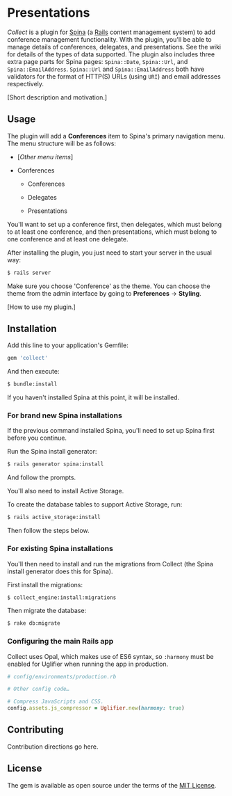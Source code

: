 # Presentations
*Collect* is a plugin for [Spina](https://www.spinacms.com 'Spina website') (a [Rails](http://rubyonrails.org 'Ruby on Rails website') content management system) to add conference management functionality.
With the plugin, you'll be able to manage details of conferences, delegates, and presentations.
See the wiki for details of the types of data supported.
The plugin also includes three extra page parts for Spina pages: `Spina::Date`, `Spina::Url`, and `Spina::EmailAddress`.
`Spina::Url` and `Spina::EmailAddress` both have validators for the format of HTTP(S) URLs (using `URI`) and email addresses respectively.

[Short description and motivation.]

## Usage
The plugin will add a **Conferences** item to Spina's primary navigation menu.
The menu structure will be as follows:

* [*Other menu items*]

* Conferences
    
    * Conferences
    
    * Delegates
    
    * Presentations
    
You'll want to set up a conference first,
then delegates, which must belong to at least one conference,
and then presentations, which must belong to one conference and at least one delegate.

After installing the plugin, you just need to start your server in the usual way:
```bash
$ rails server
```

Make sure you choose 'Conference' as the theme.
You can choose the theme from the admin interface by going to **Preferences** &rarr; **Styling**.

[How to use my plugin.]

## Installation
Add this line to your application's Gemfile:

```ruby
gem 'collect'
```

And then execute:
```bash
$ bundle:install
```

If you haven't installed Spina at this point, it will be installed.

### For brand new Spina installations

If the previous command installed Spina, you'll need to set up Spina first before you continue.

Run the Spina install generator:
```bash
$ rails generator spina:install
```
And follow the prompts.

You'll also need to install Active Storage.

To create the database tables to support Active Storage, run:
```bash
$ rails active_storage:install
```

Then follow the steps below.

### For existing Spina installations

You'll then need to install and run the migrations from Collect (the Spina install generator does this for Spina).

First install the migrations:
```bash
$ collect_engine:install:migrations
```

Then migrate the database:
```bash
$ rake db:migrate
```

### Configuring the main Rails app

Collect uses Opal, which makes use of ES6 syntax, so `:harmony` must be enabled for Uglifier when running the app in production.

```ruby
# config/environments/production.rb

# Other config code…

# Compress JavaScripts and CSS.
config.assets.js_compressor = Uglifier.new(harmony: true)
```

## Contributing
Contribution directions go here.

## License
The gem is available as open source under the terms of the [MIT License](https://opensource.org/licenses/MIT).
